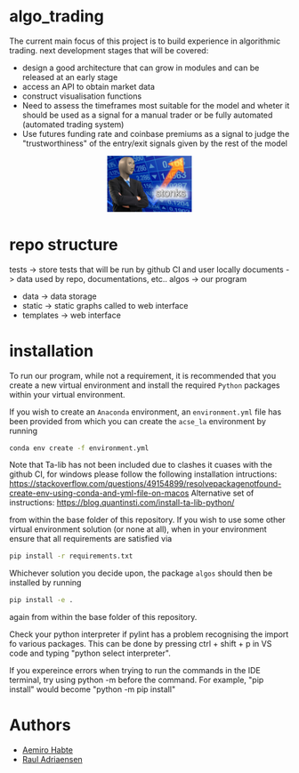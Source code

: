 # algo_trading
The current main focus of this project is to build experience in algorithmic trading.
next development stages that will be covered:
* design a good architecture that can grow in modules and can be released at an early stage
* access an API to obtain market data
* construct visualisation functions
* Need to assess the timeframes most suitable for the model and wheter it should be used as a signal for a manual trader or be fully automated (automated trading system)
* Use futures funding rate and coinbase premiums as a signal to judge the "trustworthiness" of the entry/exit signals given by the rest of the model 

<center><img src="./documents/stonks.png" width="30%" class="centerImage" alt="Connway way of life single frame example"></center>

# repo structure
tests -> store tests that will be run by github CI and user locally
documents -> data used by repo, documentations, etc..
algos -> our program
  - data -> data storage
  - static -> static graphs called to web interface
  - templates -> web interface

# installation
To run our program, while not a requirement, it is recommended that
you create a new virtual environment and install the required `Python` packages
within your virtual environment.

If you wish to create an `Anaconda` environment, an `environment.yml` file has
been provided from which you can create the `acse_la` environment
by running
```bash
conda env create -f environment.yml
```

Note that Ta-lib has not been included due to clashes it cuases with the github CI, for windows please follow the following installation intructions:
https://stackoverflow.com/questions/49154899/resolvepackagenotfound-create-env-using-conda-and-yml-file-on-macos
Alternative set of instructions:
https://blog.quantinsti.com/install-ta-lib-python/

from within the base folder of this repository. If you wish to use some other virtual environment solution (or none at all),
when in your environment ensure that all requirements are satisfied via
```bash
pip install -r requirements.txt
```

Whichever solution you decide upon, the package `algos` should then be installed
by running
```bash
pip install -e .
```
again from within the base folder of this repository.

Check your python interpreter if pylint has a problem recognising the import fo various packages. This can be done by pressing ctrl + shift + p in VS code and typing "python select interpreter". 

If you expereince errors when trying to run the commands in the IDE terminal, try using python -m before the command. For example, "pip install" would become "python -m pip install"


# Authors
* [Aemiro Habte](https://www.linkedin.com/in/aemiro-habte-772525179/)
* [Raul Adriaensen](www.linkedin.com/in/rauladriaensen)


